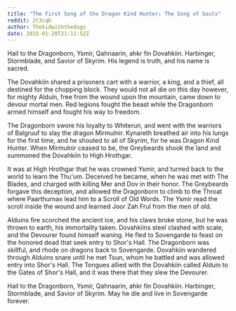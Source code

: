 ```yaml
---
title: "The First Song of the Dragon Kind Hunter; The Song of Souls"
reddit: 2t3cqb
author: Thekidwiththedogs
date: 2015-01-20T21:11:52Z
---
```


Hail to the Dragonborn, Ysmir, Qahnaarin, ahkr fin Dovahkiin. Harbinger, Stormblade, and Savior of Skyrim. His legend is truth, and his name is sacred.

The Dovahkiin shared a prisoners cart with a warrior, a king, and a thief, all destined for the chopping block. They would not all die on this day however, for mighty Alduin, free from the wound upon the mountain, came down to devour mortal men. Red legions fought the beast while the Dragonborn armed himself and fought his way to freedom.

The Dragonborn swore his loyalty to Whiterun, and went with the warriors of Balgruuf to slay the dragon Mirmulnir. Kynareth breathed air into his lungs for the first time, and he shouted to all of Skyrim, for he was Dragon Kind Hunter. When Mirmulnir ceased to be, the Greybeards shook the land and summoned the Dovahkiin to High Hrothgar.

It was at High Hrothgar that he was crowned Ysmir, and turned back to the world to learn the Thu'um. Deceived he became, when he was met with The Blades, and charged with killing Mer and Dov in their honor. The Greybeards forgave this deception, and allowed the Dragonborn to climb to the Throat where Paarthurnax lead him to a Scroll of Old Words. The Ysmir read the scroll inside the wound and learned Joor Zah Frul from the men of old.

Alduins fire scorched the ancient ice, and his claws broke stone, but he was thrown to earth, his immortality taken. Dovahkiins steel clashed with  scale, and the Devourer found himself waning. He fled to Sovengarde to feast on the honored dead that seek entry to Shor's Hall. The Dragonborn was skillful, and rhode on dragons back to Sovengarde. Dovahkiin wandered through Alduins snare until he met Tsun, whom he battled and was allowed entry into Shor's Hall. The Tongues allied with the Dovahkiin called Alduin to the Gates of Shor's Hall, and it was there that they slew the Devourer.

Hail to the Dragonborn, Ysmir, Qahnaarin, ahkr fin Dovahkiin. Harbinger, Stormblade, and Savior of Skyrim. May he die and live in Sovengarde forever.
